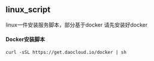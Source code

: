 ## linux_script

linux一件安装服务脚本，部分基于docker
请先安装好docker

#### Docker安装脚本
```shell
curl -sSL https://get.daocloud.io/docker | sh
```

